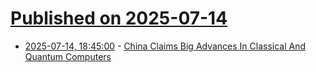 # [Published on 2025-07-14](index.md)

* [2025-07-14, 18:45:00](https://soylentnews.org/article.pl?sid=25/07/13/044254&from=rss) - [China Claims Big Advances In Classical And Quantum Computers](https://soylentnews.org/article.pl?sid=25/07/13/044254&from=rss)
